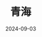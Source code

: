 ---
title: 青海
description: 对于青海的描述，是青甘环线中美丽的一环，是青藏铁路之行中的二次温习。对于青海的印象，有碧蓝的青海湖、亲善的祁连山、苍茫的戈壁滩。青海围绕着青海湖的四个方向，呈现出完全不同的色彩和景致，值得长期探索和停留。
coverImage: http://photo.chachaphoto.uk/603708599.jpg
date: 2024-09-03
featured: true
slug: qinghai
---